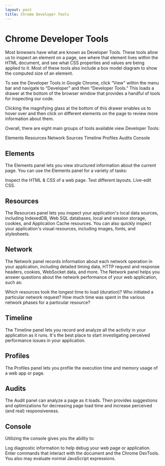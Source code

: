 ```yaml
---
layout: post
title: Chrome Developer Tools
---
```

# Chrome Developer Tools

Most browsers have what are known as Developer Tools. These tools allow us to inspect an element on a page, see where that element lives within the HTML document, and see what CSS properties and values are being applied to it. Most of these tools also include a box model diagram to show the computed size of an element.

To see the Developer Tools in Google Chrome, click “View” within the menu bar and navigate to “Developer” and then “Developer Tools.” This loads a drawer at the bottom of the browser window that provides a handful of tools for inspecting our code.

Clicking the magnifying glass at the bottom of this drawer enables us to hover over and then click on different elements on the page to review more information about them.

Overall, there are eight main groups of tools available view Developer Tools:

Elements
Resources
Network
Sources
Timeline
Profiles
Audits
Console

## Elements

The Elements panel lets you view structured information about the current page. You can use the Elements panel for a variety of tasks:

Inspect the HTML & CSS of a web page.
Test different layouts.
Live-edit CSS.

## Resources

The Resources panel lets you inspect your application's local data sources, including IndexedDB, Web SQL databases, local and session storage, cookies, and Application Cache resources. You can also quickly inspect your application's visual resources, including images, fonts, and stylesheets.

## Network

The Network panel records information about each network operation in your application, including detailed timing data, HTTP request and response headers, cookies, WebSocket data, and more. The Network panel helps you answer questions about the network performance of your web application, such as:

Which resources took the longest time to load (duration)?
Who initiated a particular network request?
How much time was spent in the various network phases for a particular resource?

## Timeline

The Timeline panel lets you record and analyze all the activity in your application as it runs. It's the best place to start investigating perceived performance issues in your application.

## Profiles

The Profiles panel lets you profile the execution time and memory usage of a web app or page.

## Audits

The Audit panel can analyze a page as it loads. Then provides suggestions and optimizations for decreasing page load time and increase perceived (and real) responsiveness. 

## Console

Utilizing the console gives you the ability to:

Log diagnostic information to help debug your web page or application.
Enter commands that interact with the document and the Chrome DevTools. You also may evaluate normal JavaScript expressions. 
